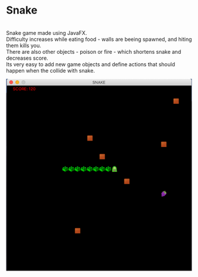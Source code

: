 # Snake
<br/> Snake game made using JavaFX. 
<br/> Difficulty increases while eating food - walls are beeing spawned, and hiting them kills you.
<br/> There are also other objects - poison or fire - which shortens snake and decreases score.
<br/> Its very easy to add new game objects and define actions that should happen when the collide with snake.

![Screenshot](snake.png)
